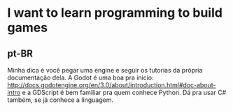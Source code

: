 # I want to learn programming to build games

## pt-BR
Minha dica é você pegar uma engine e seguir os tutorias da própria documentação dela. A Godot é uma boa pra inicio: http://docs.godotengine.org/en/3.0/about/introduction.html#doc-about-intro e a GDScript é bem familiar pra quem conhece Python. Dá pra usar C# também, se já conhece a linguagem.
